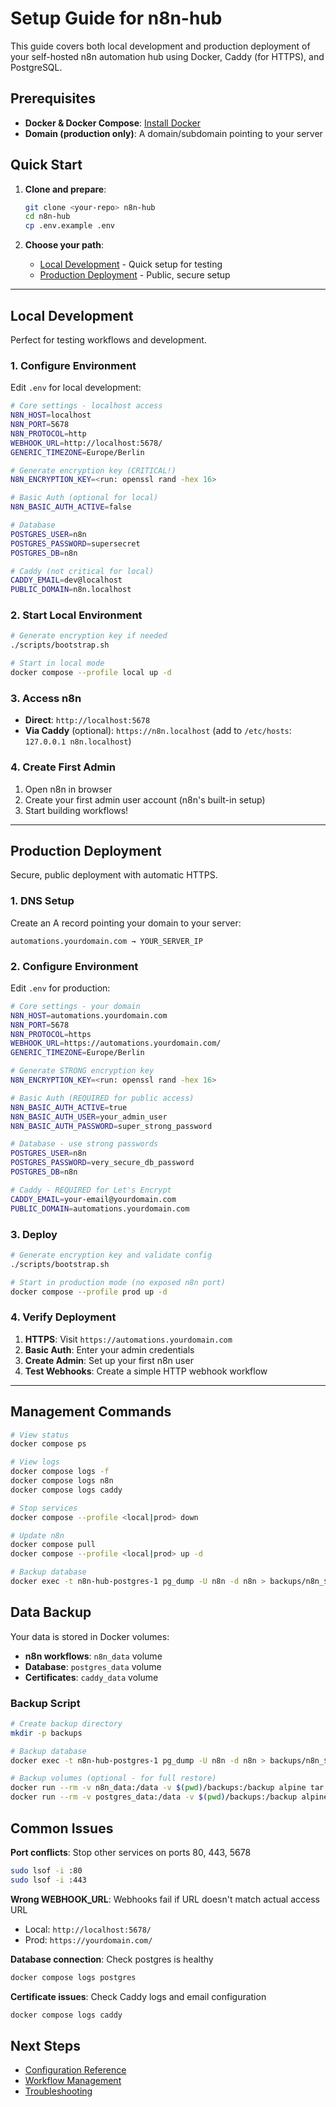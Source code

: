 # Setup Guide for n8n-hub

This guide covers both local development and production deployment of your self-hosted n8n automation hub using Docker, Caddy (for HTTPS), and PostgreSQL.

## Prerequisites

- **Docker & Docker Compose**: [Install Docker](https://docs.docker.com/get-docker/)
- **Domain (production only)**: A domain/subdomain pointing to your server

## Quick Start

1. **Clone and prepare**:
   ```bash
   git clone <your-repo> n8n-hub
   cd n8n-hub
   cp .env.example .env
   ```

2. **Choose your path**:
   - [Local Development](#local-development) - Quick setup for testing
   - [Production Deployment](#production-deployment) - Public, secure setup

---

## Local Development

Perfect for testing workflows and development.

### 1. Configure Environment
Edit `.env` for local development:
```bash
# Core settings - localhost access
N8N_HOST=localhost
N8N_PORT=5678
N8N_PROTOCOL=http
WEBHOOK_URL=http://localhost:5678/
GENERIC_TIMEZONE=Europe/Berlin

# Generate encryption key (CRITICAL!)
N8N_ENCRYPTION_KEY=<run: openssl rand -hex 16>

# Basic Auth (optional for local)
N8N_BASIC_AUTH_ACTIVE=false

# Database
POSTGRES_USER=n8n
POSTGRES_PASSWORD=supersecret
POSTGRES_DB=n8n

# Caddy (not critical for local)
CADDY_EMAIL=dev@localhost
PUBLIC_DOMAIN=n8n.localhost
```

### 2. Start Local Environment
```bash
# Generate encryption key if needed
./scripts/bootstrap.sh

# Start in local mode
docker compose --profile local up -d
```

### 3. Access n8n
- **Direct**: `http://localhost:5678`
- **Via Caddy** (optional): `https://n8n.localhost` (add to `/etc/hosts`: `127.0.0.1 n8n.localhost`)

### 4. Create First Admin
1. Open n8n in browser
2. Create your first admin user account (n8n's built-in setup)
3. Start building workflows!

---

## Production Deployment

Secure, public deployment with automatic HTTPS.

### 1. DNS Setup
Create an A record pointing your domain to your server:
```
automations.yourdomain.com → YOUR_SERVER_IP
```

### 2. Configure Environment
Edit `.env` for production:
```bash
# Core settings - your domain
N8N_HOST=automations.yourdomain.com
N8N_PORT=5678
N8N_PROTOCOL=https
WEBHOOK_URL=https://automations.yourdomain.com/
GENERIC_TIMEZONE=Europe/Berlin

# Generate STRONG encryption key
N8N_ENCRYPTION_KEY=<run: openssl rand -hex 16>

# Basic Auth (REQUIRED for public access)
N8N_BASIC_AUTH_ACTIVE=true
N8N_BASIC_AUTH_USER=your_admin_user
N8N_BASIC_AUTH_PASSWORD=super_strong_password

# Database - use strong passwords
POSTGRES_USER=n8n
POSTGRES_PASSWORD=very_secure_db_password
POSTGRES_DB=n8n

# Caddy - REQUIRED for Let's Encrypt
CADDY_EMAIL=your-email@yourdomain.com
PUBLIC_DOMAIN=automations.yourdomain.com
```

### 3. Deploy
```bash
# Generate encryption key and validate config
./scripts/bootstrap.sh

# Start in production mode (no exposed n8n port)
docker compose --profile prod up -d
```

### 4. Verify Deployment
1. **HTTPS**: Visit `https://automations.yourdomain.com`
2. **Basic Auth**: Enter your admin credentials
3. **Create Admin**: Set up your first n8n user
4. **Test Webhooks**: Create a simple HTTP webhook workflow

---

## Management Commands

```bash
# View status
docker compose ps

# View logs
docker compose logs -f
docker compose logs n8n
docker compose logs caddy

# Stop services
docker compose --profile <local|prod> down

# Update n8n
docker compose pull
docker compose --profile <local|prod> up -d

# Backup database
docker exec -t n8n-hub-postgres-1 pg_dump -U n8n -d n8n > backups/n8n_$(date +%F).sql
```

## Data Backup

Your data is stored in Docker volumes:
- **n8n workflows**: `n8n_data` volume
- **Database**: `postgres_data` volume
- **Certificates**: `caddy_data` volume

### Backup Script
```bash
# Create backup directory
mkdir -p backups

# Backup database
docker exec -t n8n-hub-postgres-1 pg_dump -U n8n -d n8n > backups/n8n_$(date +%F).sql

# Backup volumes (optional - for full restore)
docker run --rm -v n8n_data:/data -v $(pwd)/backups:/backup alpine tar czf /backup/n8n_data_$(date +%F).tar.gz -C /data .
docker run --rm -v postgres_data:/data -v $(pwd)/backups:/backup alpine tar czf /backup/postgres_data_$(date +%F).tar.gz -C /data .
```

## Common Issues

**Port conflicts**: Stop other services on ports 80, 443, 5678
```bash
sudo lsof -i :80
sudo lsof -i :443
```

**Wrong WEBHOOK_URL**: Webhooks fail if URL doesn't match actual access URL
- Local: `http://localhost:5678/`
- Prod: `https://yourdomain.com/`

**Database connection**: Check postgres is healthy
```bash
docker compose logs postgres
```

**Certificate issues**: Check Caddy logs and email configuration
```bash
docker compose logs caddy
```

## Next Steps

- [Configuration Reference](configuration.md)
- [Workflow Management](workflows.md)
- [Troubleshooting](troubleshooting.md)